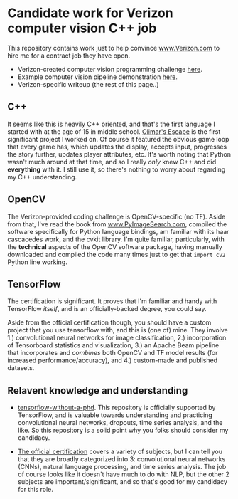 # Candidate work for Verizon computer vision C++ job

This repository contains work just to help convince www.Verizon.com to hire me for a contract job they have open.

- Verizon-created computer vision programming challenge [here](work/challenge/).
- Example computer vision pipeline demonstration [here](work/verizon/).
- Verizon-specific writeup (the rest of this page..)

## C++

It seems like this is heavily C++ oriented, and that's the first language I started with at the age of 15 in middle school.  [Olimar's Escape](https://github.com/mavas/olimar-escape) is the first significant project I worked on.  Of course it featured the obvious game loop that every game has, which updates the display, accepts input, progresses the story further, updates player attributes, etc.  It's worth noting that Python wasn't much around at that time, and so I really _only_ knew C++ and did **everything** with it.  I still use it, so there's nothing to worry about regarding my C++ understanding.

## OpenCV

The Verizon-provided coding challenge is OpenCV-specific (no TF).  Aside from that, I've read the book from www.PyImageSearch.com, compiled the software specifically for Python language bindings, am familiar with its haar cascacedes work, and the cvkit library.  I'm quite familiar, particularly, with the **technical** aspects of the OpenCV software package, having manually downloaded and compiled the code many times just to get that ```import cv2``` Python line working.

## TensorFlow

The certification is significant.  It proves that I'm familiar and handy with TensorFlow _itself_, and is an officially-backed degree, you could say.

Aside from the official certification though, you should have a custom project that you use tensorflow with, and this is (one of) mine.  They involve 1.) convolutional neural networks for image classification, 2.) incorporation of Tensorboard statistics and visualization, 3.) an Apache Beam pipeline that incorporates and _combines_ both OpenCV and TF model results (for increased performance/accuracy), and 4.) custom-made and published datasets.

## Relavent knowledge and understanding

- [tensorflow-without-a-phd](https://github.com/GoogleCloudPlatform/tensorflow-without-a-phd).  This repository is officially supported by TensorFlow, and is valuable towards understanding and practicing convolutional neural networks, dropouts, time series analysis, and the like.  So this repository is a solid point why you folks should consider my candidacy.

- [The official certification](https//www.tensorflow.org/certificate) covers a variety of subjects, but I can tell you that they are broadly categorized into 3: convolutional neural networks (CNNs), natural language processing, and time series analysis.  The job of course looks like it doesn't have much to do with NLP, but the other 2 subjects are important/significant, and so that's good for my candidacy for this role.
